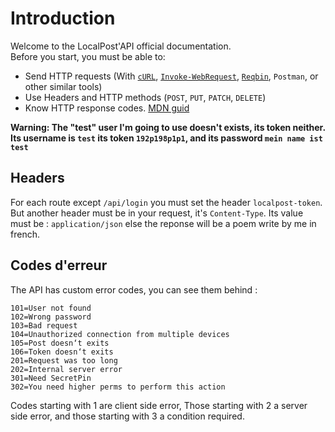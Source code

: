 # Introduction

Welcome to the LocalPost'API official documentation.<br>
Before you start, you must be able to:

- Send HTTP requests (With [`cURL`](https://curl.se/docs/tutorial.html), [`Invoke-WebRequest`](https://learn.microsoft.com/en-us/powershell/module/microsoft.powershell.utility/invoke-webrequest), [`Reqbin`](https://reqbin.com/), `Postman`, or other similar tools)
- Use Headers and HTTP methods (`POST`, `PUT`, `PATCH`, `DELETE`)
- Know HTTP response codes. [MDN guid](https://developer.mozilla.org/en-US/docs/Web/HTTP/Status)

**Warning: The "test" user I'm going to use doesn't exists, its token neither. Its username is `test` its token `192p198p1p1`, and its password `mein name ist test`**

## Headers

For each route except `/api/login` you must set the header `localpost-token`. But another header must be in your request, it's `Content-Type`. Its value must be : `application/json` else the reponse will be a poem write by me in french.

## Codes d'erreur

The API has custom error codes, you can see them behind :

```properties
101=User not found
102=Wrong password
103=Bad request
104=Unauthorized connection from multiple devices
105=Post doesn‘t exits
106=Token doesn‘t exits
201=Request was too long
202=Internal server error
301=Need SecretPin
302=You need higher perms to perform this action
```

Codes starting with 1 are client side error, Those starting with 2 a server side error, and those starting with 3 a condition required.
